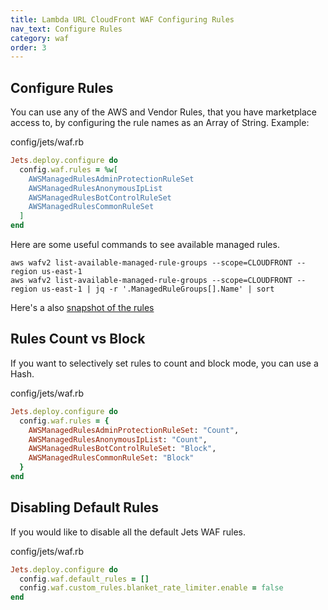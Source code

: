 ```yaml
---
title: Lambda URL CloudFront WAF Configuring Rules
nav_text: Configure Rules
category: waf
order: 3
---
```


## Configure Rules

You can use any of the AWS and Vendor Rules, that you have marketplace access to, by configuring the rule names as an Array of String. Example:

config/jets/waf.rb

```ruby
Jets.deploy.configure do
  config.waf.rules = %w[
    AWSManagedRulesAdminProtectionRuleSet
    AWSManagedRulesAnonymousIpList
    AWSManagedRulesBotControlRuleSet
    AWSManagedRulesCommonRuleSet
  ]
end
```

Here are some useful commands to see available managed rules.

    aws wafv2 list-available-managed-rule-groups --scope=CLOUDFRONT --region us-east-1
    aws wafv2 list-available-managed-rule-groups --scope=CLOUDFRONT --region us-east-1 | jq -r '.ManagedRuleGroups[].Name' | sort

Here's a also [snapshot of the rules](https://gist.githubusercontent.com/tongueroo/e8d5f6125f7b48b1fbdb26696f217feb/raw/ecc69277f36aabd49256861341ea6340faf5d1c2/aws-managed-rule-groups.json)

## Rules Count vs Block

If you want to selectively set rules to count and block mode, you can use a Hash.

config/jets/waf.rb

```ruby
Jets.deploy.configure do
  config.waf.rules = {
    AWSManagedRulesAdminProtectionRuleSet: "Count",
    AWSManagedRulesAnonymousIpList: "Count",
    AWSManagedRulesBotControlRuleSet: "Block",
    AWSManagedRulesCommonRuleSet: "Block"
  }
end
```

## Disabling Default Rules

If you would like to disable all the default Jets WAF rules.

config/jets/waf.rb

```ruby
Jets.deploy.configure do
  config.waf.default_rules = []
  config.waf.custom_rules.blanket_rate_limiter.enable = false
end
```
